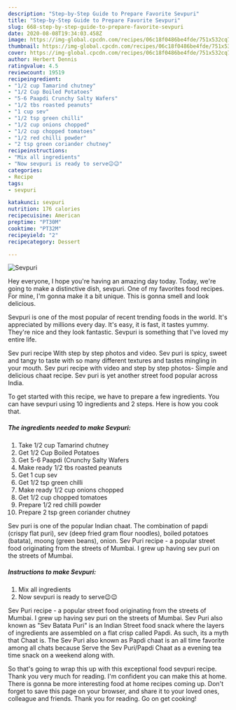 ```yaml
---
description: "Step-by-Step Guide to Prepare Favorite Sevpuri"
title: "Step-by-Step Guide to Prepare Favorite Sevpuri"
slug: 668-step-by-step-guide-to-prepare-favorite-sevpuri
date: 2020-08-08T19:34:03.458Z
image: https://img-global.cpcdn.com/recipes/06c18f0486be4fde/751x532cq70/sevpuri-recipe-main-photo.jpg
thumbnail: https://img-global.cpcdn.com/recipes/06c18f0486be4fde/751x532cq70/sevpuri-recipe-main-photo.jpg
cover: https://img-global.cpcdn.com/recipes/06c18f0486be4fde/751x532cq70/sevpuri-recipe-main-photo.jpg
author: Herbert Dennis
ratingvalue: 4.5
reviewcount: 19519
recipeingredient:
- "1/2 cup Tamarind chutney"
- "1/2 Cup Boiled Potatoes"
- "5-6 Paapdi Crunchy Salty Wafers"
- "1/2 tbs roasted peanuts"
- "1 cup sev"
- "1/2 tsp green chilli"
- "1/2 cup onions chopped"
- "1/2 cup chopped tomatoes"
- "1/2 red chilli powder"
- "2 tsp green coriander chutney"
recipeinstructions:
- "Mix all ingredients"
- "Now sevpuri is ready to serve😉😉"
categories:
- Recipe
tags:
- sevpuri

katakunci: sevpuri 
nutrition: 176 calories
recipecuisine: American
preptime: "PT30M"
cooktime: "PT32M"
recipeyield: "2"
recipecategory: Dessert

---
```



![Sevpuri](https://img-global.cpcdn.com/recipes/06c18f0486be4fde/751x532cq70/sevpuri-recipe-main-photo.jpg)

Hey everyone, I hope you're having an amazing day today. Today, we're going to make a distinctive dish, sevpuri. One of my favorites food recipes. For mine, I'm gonna make it a bit unique. This is gonna smell and look delicious.

Sevpuri is one of the most popular of recent trending foods in the world. It's appreciated by millions every day. It's easy, it is fast, it tastes yummy. They're nice and they look fantastic. Sevpuri is something that I've loved my entire life.

Sev puri recipe With step by step photos and video. Sev puri is spicy, sweet and tangy to taste with so many different textures and tastes mingling in your mouth. Sev puri recipe with video and step by step photos- Simple and delicious chaat recipe. Sev puri is yet another street food popular across India.


To get started with this recipe, we have to prepare a few ingredients. You can have sevpuri using 10 ingredients and 2 steps. Here is how you cook that.

<!--inarticleads1-->

##### The ingredients needed to make Sevpuri:

1. Take 1/2 cup Tamarind chutney
1. Get 1/2 Cup Boiled Potatoes
1. Get 5-6 Paapdi (Crunchy Salty Wafers
1. Make ready 1/2 tbs roasted peanuts
1. Get 1 cup sev
1. Get 1/2 tsp green chilli
1. Make ready 1/2 cup onions chopped
1. Get 1/2 cup chopped tomatoes
1. Prepare 1/2 red chilli powder
1. Prepare 2 tsp green coriander chutney


Sev puri is one of the popular Indian chaat. The combination of papdi (crispy flat puri), sev (deep fried gram flour noodles), boiled potatoes (batata), moong (green beans), onion. Sev Puri recipe - a popular street food originating from the streets of Mumbai. I grew up having sev puri on the streets of Mumbai. 

<!--inarticleads2-->

##### Instructions to make Sevpuri:

1. Mix all ingredients
1. Now sevpuri is ready to serve😉😉


Sev Puri recipe - a popular street food originating from the streets of Mumbai. I grew up having sev puri on the streets of Mumbai. Sev Puri also known as &#34;Sev Batata Puri&#34; is an Indian Street food snack where the layers of ingredients are assembled on a flat crisp called Papdi. As such, its a myth that Chaat is. The Sev Puri also known as Papdi chaat is an all time favorite among all chats because Serve the Sev Puri/Papdi Chaat as a evening tea time snack on a weekend along with. 

So that's going to wrap this up with this exceptional food sevpuri recipe. Thank you very much for reading. I'm confident you can make this at home. There is gonna be more interesting food at home recipes coming up. Don't forget to save this page on your browser, and share it to your loved ones, colleague and friends. Thank you for reading. Go on get cooking!
